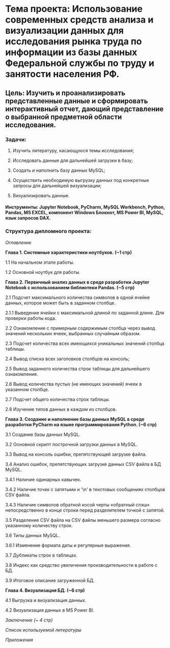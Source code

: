 # **Тема проекта**: Использование современных средств анализа и визуализации данных для исследования рынка труда по информации из базы данных Федеральной службы  по труду и занятости населения РФ. 
## **Цель**: Изучить и проанализировать представленные данные и сформировать интерактивный отчет, дающий представление о выбранной предметной области исследования.

### **Задачи**:   

1. Изучить литературу, касающуюся темы исследования;    

2. Исследовать данные для дальнейшей загрузки в базу; 

3. Создать и наполнить базу данных MySQL; 

4. Осуществить необходимую выгрузку данных под конкретные запросы для дальнейшей визуализации;   

5. Визуализировать данные. 

#### Инструменты: Jupyter Notebook, PyCharm, MySQL Workbench, Python, Pandas, MS EXCEL, компонент Windows Блокнот, MS Power BI, MySQL, язык запросов DAX.  

### **Структура дипломного проекта**:   

_Оглавление_  

 

**Глава 1. Системные характеристики ноутбуков. (~1 стр)**  

1.1 На начальном этапе работы.

1.2 Основной ноутбук для работы.

**Глава 2. Первичный анализ данных в среде разработки Jupyter Notebook с использованием библиотеки Pandas. (~5 стр)**  

2.1 Подсчет максимального количества символов в одной ячейке данных, которое может быть в заданном столбце.

2.1.1 Выведение ячейки с максимальной длиной по заданной длине. Для проверки работы кода.

2.2 Ознакомление с примерным содержимым столбца через вывод значений нескольких ячеек, выбранных случайным образом.

2.3 Подсчет количества всех имеющихся уникальных значений столбца таблицы.

2.4 Вывод списка всех заголовков столбцов на консоль;

2.5 Вывод заданного количества строк таблицы для дальнейшего ознакомления.

2.6 Вывод количества пустых (не имеющих значений) ячеек в указанном столбце.

2.7 Подсчет общего количества строк таблицы.

2.8 Изучение типов данных в каждом из столбцов.

**Глава 3. Создание и наполнение базы данных MySQL в среде разработки PyCharm на языке программирования Python. (~6 стр)** 

3.1 Создание базы данных MySQL.

3.2 Основной скрипт построчной загрузки данных в MySQL.

3.3 Вывод на консоль ошибки, препятствующей загрузке файла.

3.4 Анализ ошибок, препятствующих загрузке данных CSV файла в БД MySQL.

3.4.1 Наличие одинарных кавычек.

3.4.2 Наличие точек с запятыми и '\n' в текстовых сообщениях столбцов CSV файла. 

3.4.3 Наличие символов обратной косой черты «обратный слэш» непосредственно в конце строки перед разделителем точкой с запятой.

3.5 Разделение CSV файла на CSV файлы меньшего размера согласно указанному количеству строк.

3.6 Типы данных MySQL.

3.6.1 Изменение формата даты и регулярные выражения.

3.7 Дубликаты строк в таблицах.

3.8 Индекс как средство увеличения производительности в работе с БД.

3.9 Итоговое описание загруженной БД.

**Глава 4. Визуализация БД. (~6 стр)** 

4.1 Выгрузка и визуализация данных.

4.2 Визуализация данных в MS Power BI.

_Заключение (~ 4 стр)_ 

_Список используемой литературы_ 

_Приложения_
